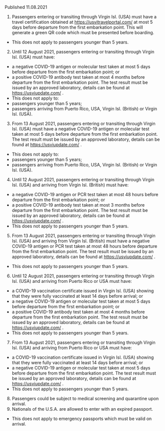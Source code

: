 Published 11.08.2021
1. Passengers entering or transiting through Virgin Isl. (USA) must have a travel certification obtained at <a href="https://usvitravelportal.com/">https://usvitravelportal.com/</a> at most 5 days before departure from the first embarkation point. This will generate a green QR code which must be presented before boarding. 
- This does not apply to passengers younger than 5 years.
2. Until 12 August 2021, passengers entering or transiting through Virgin Isl. (USA) must have:
- a negative COVID-19 antigen or molecular test taken at most 5 days before departure from the first embarkation point; or
- a positive COVID-19 antibody test taken at most 4 months before departure from the first embarkation point. 
The test result must be issued by an approved laboratory, details can be found at <a href="https://usviupdate.com/">https://usviupdate.com/</a> .
- This does not apply to:
- passengers younger than 5 years; 
- passengers arriving from Puerto Rico, USA, Virgin Isl. (British) or Virgin Isl. (USA).
3. From 13 August 2021, passengers entering or transiting through Virgin Isl. (USA) must have a negative COVID-19 antigen or molecular test taken at most 5 days before departure from the first embarkation point. The test result must be issued by an approved laboratory, details can be found at <a href="https://usviupdate.com/">https://usviupdate.com/</a> .
- This does not apply to:
- passengers younger than 5 years; 
- passengers arriving from Puerto Rico, USA, Virgin Isl. (British) or Virgin Isl. (USA).
4. Until 12 August 2021, passengers entering or transiting through Virgin Isl. (USA) and arriving from Virgin Isl. (British) must have:
- a negative COVID-19 antigen or PCR test taken at most 48 hours before departure from the first embarkation point; or
- a positive COVID-19 antibody test taken at most 3 months before departure from the first embarkation point. 
The test result must be issued by an approved laboratory, details can be found at <a href="https://usviupdate.com/">https://usviupdate.com/</a> .
- This does not apply to passengers younger than 5 years.
5. From 13 August 2021, passengers entering or transiting through Virgin Isl. (USA) and arriving from Virgin Isl. (British) must have a negative COVID-19 antigen or PCR test taken at most 48 hours before departure from the first embarkation point. The test result must be issued by an approved laboratory, details can be found at <a href="https://usviupdate.com/">https://usviupdate.com/</a> .
- This does not apply to passengers younger than 5 years.
6. Until 12 August 2021, passengers entering or transiting through Virgin Isl. (USA) and arriving from Puerto Rico or USA must have:
- a COVID-19 vaccination certificate issued in Virgin Isl. (USA) showing that they were fully vaccinated at least 14 days before arrival; or
- a negative COVID-19 antigen or molecular test taken at most 5 days before departure from the first embarkation point; or
- a positive COVID-19 antibody test taken at most 4 months before departure from the first embarkation point.
The test result must be issued by an approved laboratory, details can be found at <a href="https://usviupdate.com/">https://usviupdate.com/</a> .
- This does not apply to passengers younger than 5 years.
7. From 13 August 2021, passengers entering or transiting through Virgin Isl. (USA) and arriving from Puerto Rico or USA must have:
- a COVID-19 vaccination certificate issued in Virgin Isl. (USA) showing that they were fully vaccinated at least 14 days before arrival; or
- a negative COVID-19 antigen or molecular test taken at most 5 days before departure from the first embarkation point. The test result must be issued by an approved laboratory, details can be found at <a href="https://usviupdate.com/">https://usviupdate.com/</a> .
- This does not apply to passengers younger than 5 years.
8. Passengers could be subject to medical screening and quarantine upon arrival.
9. Nationals of the U.S.A. are allowed to enter with an expired passport.
- This does not apply to emergency passports which must be valid on arrival.


